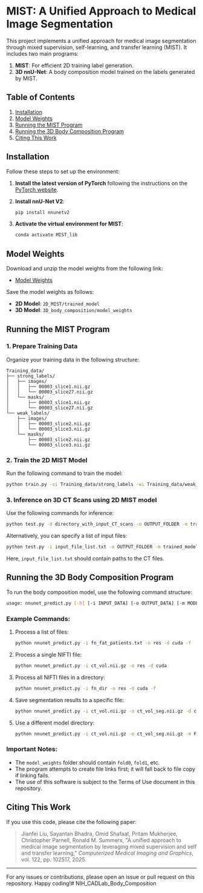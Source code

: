 # MIST: A Unified Approach to Medical Image Segmentation

This project implements a unified approach for medical image segmentation through mixed supervision, self-learning, and transfer learning (MIST). It includes two main programs:
1. **MIST**: For efficient 2D training label generation.
2. **3D nnU-Net**: A body composition model trained on the labels generated by MIST.

## Table of Contents

1. [Installation](#installation)
2. [Model Weights](#model-weights)
3. [Running the MIST Program](#running-the-mist-program)
4. [Running the 3D Body Composition Program](#running-the-3d-body-composition-program)
5. [Citing This Work](#citing-this-work)

## Installation

Follow these steps to set up the environment:

1. **Install the latest version of PyTorch** following the instructions on the [PyTorch website](https://pytorch.org/get-started/locally/).

2. **Install nnU-Net V2**:
   ```bash
   pip install nnunetv2
   ```

3. **Activate the virtual environment for MIST**:
   ```bash
   conda activate MIST_lib
   ```

## Model Weights

Download and unzip the model weights from the following link:
- [Model Weights](https://nihcc.box.com/s/rxbf6j9ouzdgk1znlv3zoh865t6owelx)

Save the model weights as follows:
- **2D Model**: `2D_MIST/trained_model`
- **3D Model**: `3D_body_composition/model_weights`

## Running the MIST Program

### 1. Prepare Training Data

Organize your training data in the following structure:

```
Training_data/
├── strong_labels/
│   ├── images/
│   │   ├── 00003_slice1.nii.gz
│   │   └── 00003_slice27.nii.gz
│   └── masks/
│       ├── 00003_slice1.nii.gz
│       └── 00003_slice27.nii.gz
└── weak_labels/
    ├── images/
    │   ├── 00003_slice2.nii.gz
    │   └── 00003_slice3.nii.gz
    └── masks/
        ├── 00003_slice2.nii.gz
        └── 00003_slice3.nii.gz
```

### 2. Train the 2D MIST Model

Run the following command to train the model:

```bash
python train.py -si Training_data/strong_labels -wi Training_data/weak_labels -c fat_seg_dual_branch -o model_file_fold
```

### 3. Inference on 3D CT Scans using 2D MIST model

Use the following commands for inference:

```bash
python test.py -d directory_with_input_CT_scans -o OUTPUT_FOLDER -m trained_models/checkpoint_best.py
```

Alternatively, you can specify a list of input files:

```bash
python test.py -i input_file_list.txt -o OUTPUT_FOLDER -m trained_models/checkpoint_best.py
```

Here, `input_file_list.txt` should contain paths to the CT files.

## Running the 3D Body Composition Program

To run the body composition model, use the following command structure:

```bash
usage: nnunet_predict.py [-h] [-i INPUT_DATA] [-o OUTPUT_DATA] [-m MODEL_DIRECTORY] [-v] [-f] [-d device]
```

### Example Commands:

1. Process a list of files:
   ```bash
   python nnunet_predict.py -i fn_fat_patients.txt -o res -d cuda -f
   ```

2. Process a single NIFTI file:
   ```bash
   python nnunet_predict.py -i ct_vol.nii.gz -o res -d cuda
   ```

3. Process all NIFTI files in a directory:
   ```bash
   python nnunet_predict.py -i fn_dir -o res -d cuda -f
   ```

4. Save segmentation results to a specific file:
   ```bash
   python nnunet_predict.py -i ct_vol.nii.gz -o ct_vol_seg.nii.gz -d cuda
   ```

5. Use a different model directory:
   ```bash
   python nnunet_predict.py -i ct_vol.nii.gz -o ct_vol_seg.nii.gz -m FOLD_to_save_another_FIVE_folds_model_files -d cuda
   ```

### Important Notes:
- The `model_weights` folder should contain `fold0`, `fold1`, etc.
- The program attempts to create file links first; it will fall back to file copy if linking fails.
- The use of this software is subject to the Terms of Use document in this repository.

## Citing This Work

If you use this code, please cite the following paper:

> Jianfei Liu, Sayantan Bhadra, Omid Shafaat, Pritam Mukherjee, Christopher Parnell, Ronald M. Summers, "A unified approach to medical image segmentation by leveraging mixed supervision and self and transfer learning," *Computerized Medical Imaging and Graphics*, vol. 122, pp. 102517, 2025. 

---

For any issues or contributions, please open an issue or pull request on this repository. Happy coding!# NIH_CADLab_Body_Composition

